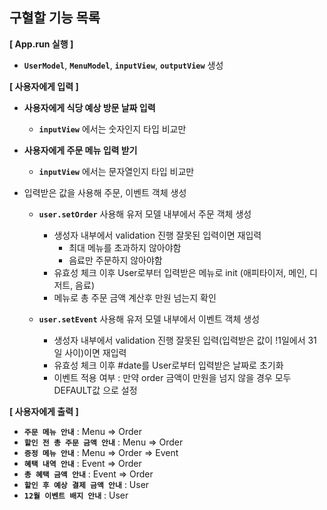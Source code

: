 ## 구혈할 기능 목록

**[ App.run 실행 ]**

- **`UserModel`**, **`MenuModel`**, **`inputView`**, **`outputView`** 생성

**[ 사용자에게 입력 ]**

- **사용자에게 식당 예상 방문 날짜 입력**
  - **`inputView`** 에서는 숫자인지 타입 비교만
- **사용자에게 주문 메뉴 입력 받기**
  - **`inputView`** 에서는 문자열인지 타입 비교만
- 입력받은 값을 사용해 주문, 이벤트 객체 생성

  - **`user.setOrder`** 사용해 유저 모델 내부에서 주문 객체 생성

    - 생성자 내부에서 validation 진행 잘못된 입력이면 재입력
      - 최대 메뉴를 초과하지 않아야함
      - 음료만 주문하지 않아야함
    - 유효성 체크 이후 User로부터 입력받은 메뉴로 init (애피타이저, 메인, 디저트, 음료)
    - 메뉴로 총 주문 금액 계산후 만원 넘는지 확인

  - **`user.setEvent`** 사용해 유저 모델 내부에서 이벤트 객체 생성
    - 생성자 내부에서 validation 진행 잘못된 입력(입력받은 값이 !1일에서 31일 사이)이면 재입력
    - 유효성 체크 이후 #date를 User로부터 입력받은 날짜로 초기화
    - 이벤트 적용 여부 : 만약 order 금액이 만원을 넘지 않을 경우 모두 DEFAULT값 으로 설정

**[ 사용자에게 출력 ]**

- **`주문 메뉴 안내`** : Menu ⇒ Order
- **`할인 전 총 주문 금액 안내`** : Menu ⇒ Order
- **`증정 메뉴 안내`** : Menu ⇒ Order ⇒ Event
- **`혜택 내역 안내`** : Event ⇒ Order
- **`총 혜택 금액 안내`** : Event ⇒ Order
- **`할인 후 예상 결제 금액 안내`** : User
- **`12월 이벤트 배지 안내`** : User
